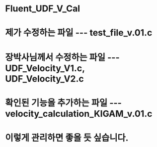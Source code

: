 # Fluent_UDF_V_Cal
# 제가 수정하는 파일           --- test_file_v.01.c
# 장박사님께서 수정하는 파일    --- UDF_Velocity_V1.c, UDF_Velocity_V2.c
# 확인된 기능을 추가하는 파일   --- velocity_calculation_KIGAM_v.01.c
# 이렇게 관리하면 좋을 듯 싶습니다.

